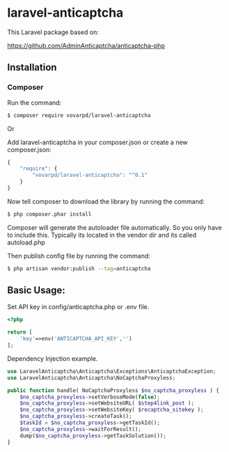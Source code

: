 # laravel-anticaptcha

This Laravel package based on:

https://github.com/AdminAnticaptcha/anticaptcha-php
 

## Installation

### Composer

Run the command:
``` bash
$ composer require vovarpd/laravel-anticaptcha
```

Or 

Add laravel-anticaptcha in your composer.json or create a new composer.json:

```js
{
    "require": {
        "vovarpd/laravel-anticaptcha": "^0.1"
    }
}
```

Now tell composer to download the library by running the command:

``` bash
$ php composer.phar install
```

Composer will generate the autoloader file automatically. So you only have to include this.
Typically its located in the vendor dir and its called autoload.php

Then publish config file by running the command:
``` bash
$ php artisan vendor:publish --tag=anticaptcha
```


## Basic Usage:

Set API key in config/anticaptcha.php or .env file.

``` php
<?php

return [
	'key'=>env('ANTICAPTCHA_API_KEY','')
];
```


Dependency Injection example.

``` php
use LaravelAnticaptcha\Anticaptcha\Exceptions\AnticaptchaException;
use LaravelAnticaptcha\Anticaptcha\NoCaptchaProxyless;

public function handle( NoCaptchaProxyless $no_captcha_proxyless ) {
    $no_captcha_proxyless->setVerboseMode(false);
    $no_captcha_proxyless->setWebsiteURL( $step4link_post );
    $no_captcha_proxyless->setWebsiteKey( $recaptcha_sitekey );
    $no_captcha_proxyless->createTask();
    $taskId = $no_captcha_proxyless->getTaskId();
    $no_captcha_proxyless->waitForResult();
    dump($no_captcha_proxyless->getTaskSolution());
}

```
